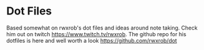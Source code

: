 # Dot Files

Based somewhat on rwxrob's dot files and ideas around note taking. Check him out on twitch https://www.twitch.tv/rwxrob. The github repo for his dotfiles is here and well worth a look https://github.com/rwxrob/dot

